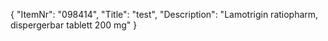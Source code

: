 {
  "ItemNr": "098414",
  "Title": "test",
  "Description": "Lamotrigin ratiopharm, dispergerbar tablett 200 mg"
}